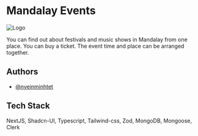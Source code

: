 # Mandalay Events 
![Logo](https://mandalay-events.vercel.app/assets/logo.png) 

You can find out about festivals and music shows in Mandalay from one place. You can buy a ticket. The event time and place can be arranged together.


## Authors

- [@nyeinminhtet](https://www.github.com/nyeinminhtet)

## Tech Stack

NextJS, Shadcn-UI, Typescript, Tailwind-css, Zod, MongoDB, Mongoose, Clerk
